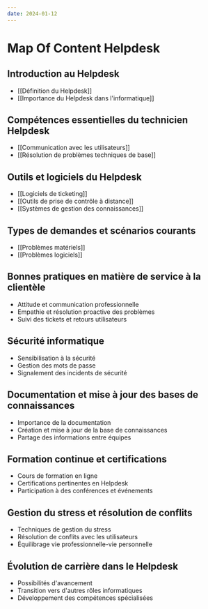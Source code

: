 ```yaml
---
date: 2024-01-12
---
```

# Map Of Content Helpdesk
## Introduction au Helpdesk

- [[Définition du Helpdesk]]
- [[Importance du Helpdesk dans l'informatique]]

## Compétences essentielles du technicien Helpdesk

- [[Communication avec les utilisateurs]]
- [[Résolution de problèmes techniques de base]]
## Outils et logiciels du Helpdesk

- [[Logiciels de ticketing]]
- [[Outils de prise de contrôle à distance]]
- [[Systèmes de gestion des connaissances]]

## Types de demandes et scénarios courants

- [[Problèmes matériels]]
- [[Problèmes logiciels]]
## Bonnes pratiques en matière de service à la clientèle

- Attitude et communication professionnelle
- Empathie et résolution proactive des problèmes
- Suivi des tickets et retours utilisateurs

## Sécurité informatique

- Sensibilisation à la sécurité
- Gestion des mots de passe
- Signalement des incidents de sécurité

## Documentation et mise à jour des bases de connaissances

- Importance de la documentation
- Création et mise à jour de la base de connaissances
- Partage des informations entre équipes

## Formation continue et certifications

- Cours de formation en ligne
- Certifications pertinentes en Helpdesk
- Participation à des conférences et événements

## Gestion du stress et résolution de conflits

- Techniques de gestion du stress
- Résolution de conflits avec les utilisateurs
- Équilibrage vie professionnelle-vie personnelle

## Évolution de carrière dans le Helpdesk

- Possibilités d'avancement
- Transition vers d'autres rôles informatiques
- Développement des compétences spécialisées